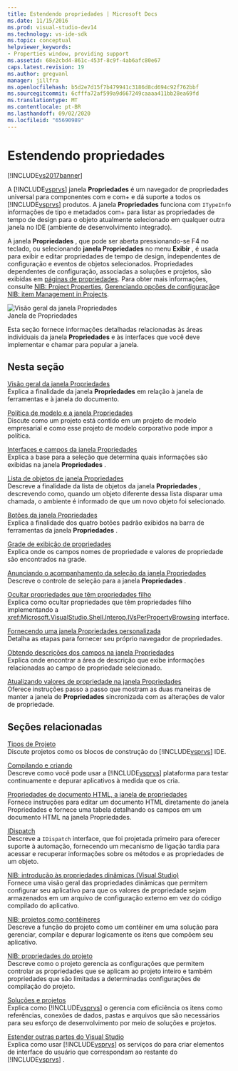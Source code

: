 ```yaml
---
title: Estendendo propriedades | Microsoft Docs
ms.date: 11/15/2016
ms.prod: visual-studio-dev14
ms.technology: vs-ide-sdk
ms.topic: conceptual
helpviewer_keywords:
- Properties window, providing support
ms.assetid: 68e2cbd4-861c-453f-8c9f-4ab6afc80e67
caps.latest.revision: 19
ms.author: gregvanl
manager: jillfra
ms.openlocfilehash: b5d2e7d15f7b479941c3186d8cd694c92f762bbf
ms.sourcegitcommit: 6cfffa72af599a9d667249caaaa411bb28ea69fd
ms.translationtype: MT
ms.contentlocale: pt-BR
ms.lasthandoff: 09/02/2020
ms.locfileid: "65690989"
---
```

# <a name="extending-properties"></a>Estendendo propriedades
[!INCLUDE[vs2017banner](../../includes/vs2017banner.md)]

A [!INCLUDE[vsprvs](../../includes/vsprvs-md.md)] janela **Propriedades** é um navegador de propriedades universal para componentes com e com+ e dá suporte a todos os [!INCLUDE[vsprvs](../../includes/vsprvs-md.md)] produtos. A janela **Propriedades** funciona com `ITypeInfo` informações de tipo e metadados com+ para listar as propriedades de tempo de design para o objeto atualmente selecionado em qualquer outra janela no IDE (ambiente de desenvolvimento integrado).  
  
 A janela **Propriedades** , que pode ser aberta pressionando-se F4 no teclado, ou selecionando **janela Propriedades** no menu **Exibir** , é usada para exibir e editar propriedades de tempo de design, independentes de configuração e eventos de objetos selecionados. Propriedades dependentes de configuração, associadas a soluções e projetos, são exibidas em [páginas de propriedades](../../extensibility/internals/property-pages.md). Para obter mais informações, consulte [NIB: Project Properties](https://msdn.microsoft.com/fb126574-24ad-4c96-9b2b-6e1f3879ba50), [Gerenciando opções de configuração](../../extensibility/internals/managing-configuration-options.md)e [NIB: item Management in Projects](https://msdn.microsoft.com/762e606b-7f44-4b66-97a1-e30a703654a0).  
  
 ![Visão geral da janela Propriedades](../../extensibility/internals/media/vspropertieswindow.png "vsPropertiesWindow")  
Janela de Propriedades  
  
 Esta seção fornece informações detalhadas relacionadas às áreas individuais da janela **Propriedades** e às interfaces que você deve implementar e chamar para popular a janela.  
  
## <a name="in-this-section"></a>Nesta seção  
 [Visão geral da janela Propriedades](../../extensibility/internals/properties-window-overview.md)  
 Explica a finalidade da janela **Propriedades** em relação à janela de ferramentas e à janela do documento.  
  
 [Política de modelo e a janela Propriedades](../../extensibility/internals/template-policy-and-the-properties-window.md)  
 Discute como um projeto está contido em um projeto de modelo empresarial e como esse projeto de modelo corporativo pode impor a política.  
  
 [Interfaces e campos da janela Propriedades](../../extensibility/internals/properties-window-fields-and-interfaces.md)  
 Explica a base para a seleção que determina quais informações são exibidas na janela **Propriedades** .  
  
 [Lista de objetos de janela Propriedades](../../extensibility/internals/properties-window-object-list.md)  
 Descreve a finalidade da lista de objetos da janela **Propriedades** , descrevendo como, quando um objeto diferente dessa lista disparar uma chamada, o ambiente é informado de que um novo objeto foi selecionado.  
  
 [Botões da janela Propriedades](../../extensibility/internals/properties-window-buttons.md)  
 Explica a finalidade dos quatro botões padrão exibidos na barra de ferramentas da janela **Propriedades** .  
  
 [Grade de exibição de propriedades](../../extensibility/internals/properties-display-grid.md)  
 Explica onde os campos nomes de propriedade e valores de propriedade são encontrados na grade.  
  
 [Anunciando o acompanhamento da seleção da janela Propriedades](../../misc/announcing-property-window-selection-tracking.md)  
 Descreve o controle de seleção para a janela **Propriedades** .  
  
 [Ocultar propriedades que têm propriedades filho](../../misc/hiding-properties-that-have-child-properties.md)  
 Explica como ocultar propriedades que têm propriedades filho implementando a <xref:Microsoft.VisualStudio.Shell.Interop.IVsPerPropertyBrowsing> interface.  
  
 [Fornecendo uma janela Propriedades personalizada](../../misc/providing-a-custom-properties-window.md)  
 Detalha as etapas para fornecer seu próprio navegador de propriedades.  
  
 [Obtendo descrições dos campos na janela Propriedades](../../misc/getting-field-descriptions-from-the-properties-window.md)  
 Explica onde encontrar a área de descrição que exibe informações relacionadas ao campo de propriedade selecionado.  
  
 [Atualizando valores de propriedade na janela Propriedades](../../misc/updating-property-values-in-the-properties-window.md)  
 Oferece instruções passo a passo que mostram as duas maneiras de manter a janela de **Propriedades** sincronizada com as alterações de valor de propriedade.  
  
## <a name="related-sections"></a>Seções relacionadas  
 [Tipos de Projeto](../../extensibility/internals/project-types.md)  
 Discute projetos como os blocos de construção do [!INCLUDE[vsprvs](../../includes/vsprvs-md.md)] IDE.  
  
 [Compilando e criando](../../ide/compiling-and-building-in-visual-studio.md)  
 Descreve como você pode usar a [!INCLUDE[vsprvs](../../includes/vsprvs-md.md)] plataforma para testar continuamente e depurar aplicativos à medida que os cria.  
  
 [Propriedades de documento HTML, a janela de propriedades](https://msdn.microsoft.com/library/46e3d164-a1a7-42f9-87b0-344e10a37b62)  
 Fornece instruções para editar um documento HTML diretamente do janela Propriedades e fornece uma tabela detalhando os campos em um documento HTML na janela Propriedades.  
  
 [IDispatch](https://msdn.microsoft.com/ebbff4bc-36b2-4861-9efa-ffa45e013eb5)  
 Descreve a `IDispatch` interface, que foi projetada primeiro para oferecer suporte à automação, fornecendo um mecanismo de ligação tardia para acessar e recuperar informações sobre os métodos e as propriedades de um objeto.  
  
 [NIB: introdução às propriedades dinâmicas (Visual Studio)](https://msdn.microsoft.com/f5102027-1431-4195-ae40-9b991de46d3a)  
 Fornece uma visão geral das propriedades dinâmicas que permitem configurar seu aplicativo para que os valores de propriedade sejam armazenados em um arquivo de configuração externo em vez do código compilado do aplicativo.  
  
 [NIB: projetos como contêineres](https://msdn.microsoft.com/87d40f63-f487-4767-8963-64beec27ba1b)  
 Descreve a função do projeto como um contêiner em uma solução para gerenciar, compilar e depurar logicamente os itens que compõem seu aplicativo.  
  
 [NIB: propriedades do projeto](https://msdn.microsoft.com/fb126574-24ad-4c96-9b2b-6e1f3879ba50)  
 Descreve como o projeto gerencia as configurações que permitem controlar as propriedades que se aplicam ao projeto inteiro e também propriedades que são limitadas a determinadas configurações de compilação do projeto.  
  
 [Soluções e projetos](../../ide/solutions-and-projects-in-visual-studio.md)  
 Explica como [!INCLUDE[vsprvs](../../includes/vsprvs-md.md)] o gerencia com eficiência os itens como referências, conexões de dados, pastas e arquivos que são necessários para seu esforço de desenvolvimento por meio de soluções e projetos.  
  
 [Estender outras partes do Visual Studio](../../extensibility/extending-other-parts-of-visual-studio.md)  
 Explica como usar [!INCLUDE[vsprvs](../../includes/vsprvs-md.md)] os serviços do para criar elementos de interface do usuário que correspondam ao restante do [!INCLUDE[vsprvs](../../includes/vsprvs-md.md)] .
